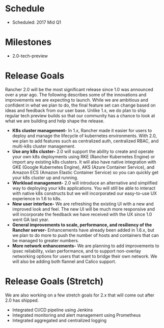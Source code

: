 # Schedule

* Scheduled: 2017 Mid Q1

# Milestones
* 2.0-tech-preview 

# Release Goals
Rancher 2.0 will be the most significant release since 1.0 was announced over a year ago. The following describes some of the innovations and improvements we are expecting to launch.  While we are ambitious and confident in what we plan to do, the final feature set can change based on ideas and feedback from our user base.  Unlike 1.x, we do plan to ship regular tech preview builds so that our community has a chance to look at what we are building and help shape the release.

* __K8s cluster management-__ In 1.x, Rancher made it easier for users to deploy and manage the lifecycle of kubernetes environments.  With 2.0, we plan to add features such as centralized auth, centralized RBAC, and multi-k8s cluster management.
* __Use any k8s cluster-__ 2.0 will support the ability to create and operate your own k8s deployments using RKE (Rancher Kubernetes Engine) or import any existing k8s clusters.  It will also have native integration with GKE (Google Kubernetes Engine), AKS (Azure Container Service), and Amazon ECS (Amazon Elastic Container Service) so you can quickly get your k8s cluster up and running.
* __Workload management-__ 2.0 will introduce an alternative and simplified way to deploying your k8s applications.  You will still be able to interact with native k8s constructs but we will incorporated our easy-to-use UX experience in 1.6 to k8s. 
* __New user interface-__ We are refreshing the existing UI with a new and improved look and feel.  The new UI will be much more responsive and will incorporate the feedback we have received with the UX since 1.0 went GA last year.
* __General improvements to scale, performance, and resiliency of the Rancher server-__ Enhancements have already been added in 1.6.x, but we plan to do more to push the number of hosts and containers that can be managed to greater numbers.
* __More network enhancements-__ We are planning to add improvements to ipsec reliability, vxlan performance, and to support non-overlay networking options for users that want to bridge their own network.  We will also be adding both flannel and Calico support.

# Release Goals (Stretch)
We are also working on a few stretch goals for 2.x that will come out after 2.0 has shipped.  
* Integrated CI/CD pipeline using Jenkins
* Integrated monitoring and alert management using Prometheus
* Integrated aggregated and centralized logging
